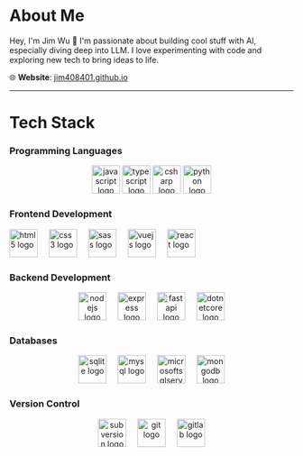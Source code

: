# About Me

Hey, I'm Jim Wu 👋  I'm passionate about building cool stuff with AI, especially diving deep into LLM. I love experimenting with code and exploring new tech to bring ideas to life.

🌐 **Website**: [jim408401.github.io](https://jim408401.github.io)

---

# Tech Stack

### Programming Languages
<p align="center">
  <img src="https://cdn.jsdelivr.net/gh/devicons/devicon/icons/javascript/javascript-original.svg" height="50" alt="javascript logo" />
  <img src="https://cdn.jsdelivr.net/gh/devicons/devicon/icons/typescript/typescript-original.svg" height="50" alt="typescript logo" />
  <img src="https://cdn.jsdelivr.net/gh/devicons/devicon/icons/csharp/csharp-original.svg" height="50" alt="csharp logo" />
  <img src="https://cdn.jsdelivr.net/gh/devicons/devicon/icons/python/python-original.svg" height="50" alt="python logo" />
</p>

### Frontend Development
<p>
  <img src="https://cdn.jsdelivr.net/gh/devicons/devicon/icons/html5/html5-original.svg" height="50" alt="html5 logo" />
  <img width="12" />
  <img src="https://cdn.jsdelivr.net/gh/devicons/devicon/icons/css3/css3-original.svg" height="50" alt="css3 logo" />
  <img width="12" />
  <img src="https://cdn.jsdelivr.net/gh/devicons/devicon/icons/sass/sass-original.svg" height="50" alt="sass logo" />
  <img width="12" />
  <img src="https://cdn.jsdelivr.net/gh/devicons/devicon/icons/vuejs/vuejs-original.svg" height="50" alt="vuejs logo" />
  <img width="12" />
  <img src="https://cdn.jsdelivr.net/gh/devicons/devicon/icons/react/react-original.svg" height="50" alt="react logo" />
</p>

### Backend Development
<p align="center">
  <img src="https://cdn.jsdelivr.net/gh/devicons/devicon/icons/nodejs/nodejs-original.svg" height="50" alt="nodejs logo" />
  <img width="12" />
  <img src="https://cdn.jsdelivr.net/gh/devicons/devicon/icons/express/express-original.svg" height="50" alt="express logo" />
  <img width="12" />
  <img src="https://cdn.jsdelivr.net/gh/devicons/devicon/icons/fastapi/fastapi-original.svg" height="50" alt="fastapi logo" />
  <img width="12" />
  <img src="https://cdn.jsdelivr.net/gh/devicons/devicon/icons/dotnetcore/dotnetcore-original.svg" height="50" alt="dotnetcore logo" />
</p>

### Databases
<p align="center">
  <img src="https://cdn.jsdelivr.net/gh/devicons/devicon/icons/sqlite/sqlite-original.svg" height="50" alt="sqlite logo" />
  <img width="12" />
  <img src="https://cdn.jsdelivr.net/gh/devicons/devicon/icons/mysql/mysql-original.svg" height="50" alt="mysql logo" />
  <img width="12" />
  <img src="https://cdn.jsdelivr.net/gh/devicons/devicon/icons/microsoftsqlserver/microsoftsqlserver-plain.svg" height="50" alt="microsoftsqlserver logo" />
  <img width="12" />
  <img src="https://cdn.jsdelivr.net/gh/devicons/devicon/icons/mongodb/mongodb-original.svg" height="50" alt="mongodb logo" />
</p>

### Version Control
<p align="center">
  <img src="https://cdn.jsdelivr.net/gh/devicons/devicon/icons/subversion/subversion-original.svg" height="50" alt="subversion logo" />
  <img width="12" />
  <img src="https://cdn.jsdelivr.net/gh/devicons/devicon/icons/git/git-original.svg" height="50" alt="git logo" />
  <img width="12" />
  <img src="https://cdn.jsdelivr.net/gh/devicons/devicon/icons/gitlab/gitlab-original.svg" height="50" alt="gitlab logo" />
</p>
